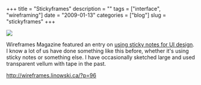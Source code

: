 +++
title = "Stickyframes"
description = ""
tags = ["interface", "wireframing"]
date = "2009-01-13"
categories = ["blog"]
slug = "stickyframes"
+++



  <div class="notebook-screenshot"><a href="http://wireframes.linowski.ca/?p=96"><img src="//konigi.com/media/bluga/wt496cfaa25c465.jpg"/></a></div><p>Wireframes Magazine featured an entry on <a href="http://wireframes.linowski.ca/?p=96">using sticky notes for UI design</a>. I know a lot of us have done something like this before, whether it's using sticky notes or something else. I have occasionally sketched large and used transparent vellum with tape in the past. </p>
    
  <a href="http://wireframes.linowski.ca/?p=96">http://wireframes.linowski.ca/?p=96</a>
